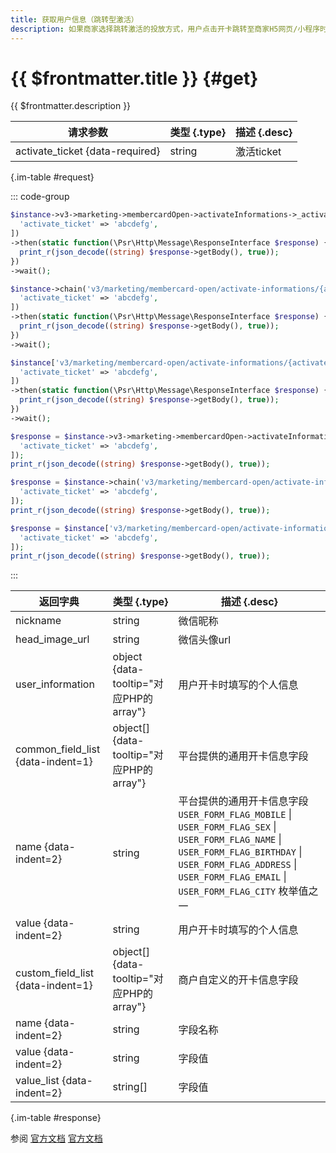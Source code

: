 ```yaml
---
title: 获取用户信息（跳转型激活）
description: 如果商家选择跳转激活的投放方式，用户点击开卡跳转至商家H5网页/小程序时，会员组件会在跳转链接activate_url后拼接若干个参数，包括：用户的openid、加密的会员code(encrypt_code)、激活ticket(activate_ticket)。对于其中的activate_ticket，商家可调用当前api，获取用户的开卡信息。
---
```


# {{ $frontmatter.title }} {#get}

{{ $frontmatter.description }}

| 请求参数 | 类型 {.type} | 描述 {.desc}
| --- | --- | ---
| activate_ticket {data-required} | string | 激活ticket

{.im-table #request}

::: code-group

```php [异步纯链式]
$instance->v3->marketing->membercardOpen->activateInformations->_activate_ticket_->getAsync([
  'activate_ticket' => 'abcdefg',
])
->then(static function(\Psr\Http\Message\ResponseInterface $response) {
  print_r(json_decode((string) $response->getBody(), true));
})
->wait();
```

```php [异步声明式]
$instance->chain('v3/marketing/membercard-open/activate-informations/{activate_ticket}')->getAsync([
  'activate_ticket' => 'abcdefg',
])
->then(static function(\Psr\Http\Message\ResponseInterface $response) {
  print_r(json_decode((string) $response->getBody(), true));
})
->wait();
```

```php [异步属性式]
$instance['v3/marketing/membercard-open/activate-informations/{activate_ticket}']->getAsync([
  'activate_ticket' => 'abcdefg',
])
->then(static function(\Psr\Http\Message\ResponseInterface $response) {
  print_r(json_decode((string) $response->getBody(), true));
})
->wait();
```

```php [同步纯链式]
$response = $instance->v3->marketing->membercardOpen->activateInformations->_activate_ticket_->get([
  'activate_ticket' => 'abcdefg',
]);
print_r(json_decode((string) $response->getBody(), true));
```

```php [同步声明式]
$response = $instance->chain('v3/marketing/membercard-open/activate-informations/{activate_ticket}')->get([
  'activate_ticket' => 'abcdefg',
]);
print_r(json_decode((string) $response->getBody(), true));
```

```php [同步属性式]
$response = $instance['v3/marketing/membercard-open/activate-informations/{activate_ticket}']->get([
  'activate_ticket' => 'abcdefg',
]);
print_r(json_decode((string) $response->getBody(), true));
```

:::

| 返回字典 | 类型 {.type} | 描述 {.desc}
| --- | --- | ---
| nickname | string | 微信昵称
| head_image_url | string | 微信头像url
| user_information | object {data-tooltip="对应PHP的array"} | 用户开卡时填写的个人信息
| common_field_list {data-indent=1} | object[] {data-tooltip="对应PHP的array"} | 平台提供的通用开卡信息字段
| name {data-indent=2} | string | 平台提供的通用开卡信息字段<br/>`USER_FORM_FLAG_MOBILE` \| `USER_FORM_FLAG_SEX` \| `USER_FORM_FLAG_NAME` \| `USER_FORM_FLAG_BIRTHDAY` \| `USER_FORM_FLAG_ADDRESS` \| `USER_FORM_FLAG_EMAIL` \| `USER_FORM_FLAG_CITY` 枚举值之一
| value {data-indent=2} | string | 用户开卡时填写的个人信息
| custom_field_list {data-indent=1} | object[] {data-tooltip="对应PHP的array"} | 商户自定义的开卡信息字段
| name {data-indent=2} | string | 字段名称
| value {data-indent=2} | string | 字段值
| value_list {data-indent=2} | string[] | 字段值

{.im-table #response}

参阅 [官方文档](https://pay.weixin.qq.com/doc/v3/merchant/4012550779) [官方文档](https://pay.weixin.qq.com/doc/v3/partner/4012727881)
